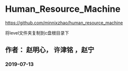 # Human_Resource_Machine
https://github.com/minnixzhao/human_resource_machine

将level文件夹复制到c盘根目录下

## 作者： 赵明心， 许津铭 ，赵宁
###  2019-07-13

